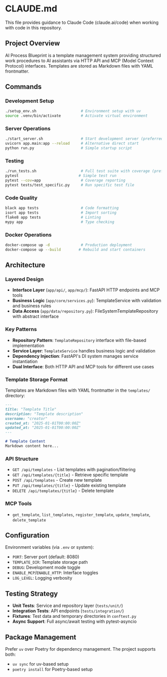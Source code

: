 # CLAUDE.md

This file provides guidance to Claude Code (claude.ai/code) when working with code in this repository.

## Project Overview

AI Process Blueprint is a template management system providing structured work procedures to AI assistants via HTTP API and MCP (Model Context Protocol) interfaces. Templates are stored as Markdown files with YAML frontmatter.

## Commands

### Development Setup
```bash
./setup_env.sh                    # Environment setup with uv
source .venv/bin/activate         # Activate virtual environment
```

### Server Operations  
```bash
./start_server.sh                 # Start development server (preferred)
uvicorn app.main:app --reload     # Alternative direct start
python run.py                     # Simple startup script
```

### Testing
```bash
./run_tests.sh                    # Full test suite with coverage (preferred)
pytest                           # Simple test run
pytest --cov=app                  # Coverage reporting
pytest tests/test_specific.py     # Run specific test file
```

### Code Quality
```bash
black app tests                   # Code formatting
isort app tests                   # Import sorting  
flake8 app tests                  # Linting
mypy app                          # Type checking
```

### Docker Operations
```bash
docker-compose up -d              # Production deployment
docker-compose up --build        # Rebuild and start containers
```

## Architecture

### Layered Design
- **Interface Layer** (`app/api/`, `app/mcp/`): FastAPI HTTP endpoints and MCP tools
- **Business Logic** (`app/core/services.py`): TemplateService with validation and business rules
- **Data Access** (`app/data/repository.py`): FileSystemTemplateRepository with abstract interface

### Key Patterns
- **Repository Pattern**: `TemplateRepository` interface with file-based implementation
- **Service Layer**: `TemplateService` handles business logic and validation  
- **Dependency Injection**: FastAPI's DI system manages service instantiation
- **Dual Interface**: Both HTTP API and MCP tools for different use cases

### Template Storage Format
Templates are Markdown files with YAML frontmatter in the `templates/` directory:
```markdown
---
title: "Template Title"
description: "Template description"  
username: "creator"
created_at: "2025-01-01T00:00:00Z"
updated_at: "2025-01-01T00:00:00Z"
---

# Template Content
Markdown content here...
```

### API Structure
- `GET /api/templates` - List templates with pagination/filtering
- `GET /api/templates/{title}` - Retrieve specific template
- `POST /api/templates` - Create new template
- `PUT /api/templates/{title}` - Update existing template  
- `DELETE /api/templates/{title}` - Delete template

### MCP Tools
- `get_template`, `list_templates`, `register_template`, `update_template`, `delete_template`

## Configuration

Environment variables (via `.env` or system):
- `PORT`: Server port (default: 8080)
- `TEMPLATE_DIR`: Template storage path
- `DEBUG`: Development mode toggle
- `ENABLE_MCP`/`ENABLE_HTTP`: Interface toggles
- `LOG_LEVEL`: Logging verbosity

## Testing Strategy

- **Unit Tests**: Service and repository layer (`tests/unit/`)
- **Integration Tests**: API endpoints (`tests/integration/`)
- **Fixtures**: Test data and temporary directories in `conftest.py`
- **Async Support**: Full async/await testing with pytest-asyncio

## Package Management

Prefer `uv` over Poetry for dependency management. The project supports both:
- `uv sync` for uv-based setup
- `poetry install` for Poetry-based setup